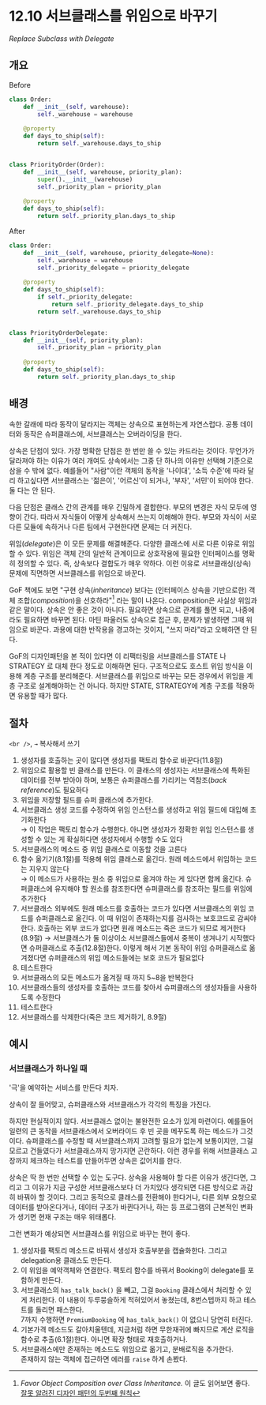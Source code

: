 # 12.10 서브클래스를 위임으로 바꾸기

_Replace Subclass with Delegate_

## 개요

Before

```python
class Order:
    def __init__(self, warehouse):
        self._warehouse = warehouse
    
    @property
    def days_to_ship(self):
        return self._warehouse.days_to_ship


class PriorityOrder(Order):
    def __init__(self, warehouse, priority_plan):
        super().__init__(warehouse)
        self._priority_plan = priority_plan
    
    @property
    def days_to_ship(self):
        return self._priority_plan.days_to_ship
```

After

```python
class Order:
    def __init__(self, warehouse, priority_delegate=None):
        self._warehouse = warehouse
        self._priority_delegate = priority_delegate
    
    @property
    def days_to_ship(self):
        if self._priority_delegate:
            return self._priority_delegate.days_to_ship
        return self._warehouse.days_to_ship


class PriorityOrderDelegate:
    def __init__(self, priority_plan):
        self._priority_plan = priority_plan
    
    @property
    def days_to_ship(self):
        return self._priority_plan.days_to_ship
```

## 배경

속한 갈래에 따라 동작이 달라지는 객체는 상속으로 표현하는게 자연스럽다. 공통 데이터와 동작은 슈퍼클래스에, 서브클래스는 오버라이딩을 한다.

상속은 단점이 있다. 가장 명확한 단점은 한 번만 쓸 수 있는 카드라는 것이다.
무언가가 달라져야 하는 이유가 여러 개여도 상속에서는 그중 단 하나의 이유만 선택해 기준으로 삼을 수 밖에 없다.
예를들어 "사람"이란 객체의 동작을 '나이대', '소득 수준'에 따라 달리 하고싶다면 서브클래스는 '젊은이', '어르신'이 되거나, '부자', '서민'이 되어야 한다. 둘 다는 안 된다.

다음 단점은 클래스 간의 관계를 매우 긴밀하게 결합한다.
부모의 변경은 자식 모두에 영향이 간다. 따라서 자식들이 어떻게 상속해서 쓰는지 이해해야 한다.
부모와 자식이 서로 다른 모듈에 속하거나 다른 팀에서 구현한다면 문제는 더 커진다.

위임(_delegate_)은 이 모든 문제를 해결해준다. 다양한 클래스에 서로 다른 이유로 위임할 수 있다.
위임은 객체 간의 일반적 관계이므로 상호작용에 필요한 인터페이스를 명확히 정의할 수 있다. 즉, 상속보다 결합도가 매우 약하다.
이런 이유로 서브클래싱(상속) 문제에 직면하면 서브클래스를 위임으로 바꾼다.

GoF 책에도 보면 "구현 상속(_inheritance_) 보다는 (인터페이스 상속을 기반으로한) 객체 조합(_composition_)을 선호하라"[^1] 라는 말이 나온다.
composition은 사실상 위임과 같은 말이다. 상속은 안 좋은 것이 아니다. 필요하면 상속으로 관계를 풀면 되고, 나중에라도 필요하면 바꾸면 된다.
마틴 파울러도 상속으로 접근 후, 문제가 발생하면 그때 위임으로 바꾼다.
과용에 대한 반작용을 경고하는 것이지, "쓰지 마라"라고 오해하면 안 된다.

GoF의 디자인패턴을 본 적이 있다면 이 리팩터링을 서브클래스를 STATE 나 STRATEGY 로 대체 한다 정도로 이해하면 된다.
구조적으로도 호스트 위임 방식을 이용해 계층 구조를 분리해준다.
서브클래스를 위임으로 바꾸는 모든 경우에서 위임을 계층 구조로 설계해야하는 건 아니다.
하지만 STATE, STRATEGY에 계층 구조를 적용하면 유용할 때가 많다.

## 절차

`<br />`, `→` 복사해서 쓰기

1. 생성자를 호출하는 곳이 많다면 생성자를 팩토리 함수로 바꾼다(11.8절)
2. 위임으로 활용할 빈 클래스를 만든다. 이 클래스의 생성자는 서브클래스에 특화된 데이터를 전부 받아야 하며, 보통은 슈퍼클래스를 가리키는 역참조(_back reference_)도 필요하다
3. 위임을 저장할 필드를 슈퍼 클래스에 추가한다.
4. 서브클래스 생성 코드를 수정하여 위임 인스턴스를 생성하고 위임 필드에 대입해 초기화한다 <br />
→ 이 작업은 팩토리 함수가 수행한다. 아니면 생성자가 정확한 위임 인스턴스를 생성할 수 있는 게 확실하다면 생성자에서 수행할 수도 있다
5. 서브클래스의 메소드 중 위임 클래스로 이동할 것을 고른다
6. 함수 옮기기(8.1절)를 적용해 위임 클래스로 옮긴다. 원래 메소드에서 위임하는 코드는 지우지 않는다 <br />
→ 이 메소드가 사용하는 원소 중 위임으로 옮겨야 하는 게 있다면 함께 옮긴다. 슈퍼클래스에 유지해야 할 원소를 참조한다면 슈퍼클래스를 참조하는 필드를 위임에 추가한다
7. 서브클래스 외부에도 원래 메소드를 호출하는 코드가 있다면 서브클래스의 위임 코드를 슈퍼클래스로 옮긴다. 이 때 위임이 존재하는지를 검사하는 보호코드로 감싸야 한다. 호출하는 외부 코드가 없다면 원래 메소드는 죽은 코드가 되므로 제거한다(8.9절)
→ 서브클래스가 둘 이상이소 서브클래스들에서 중복이 생겨나기 시작했다면 슈퍼클래스로 추출(12.8절)한다. 이렇게 해서 기본 동작이 위임 슈퍼클래스로 옮겨졌다면 슈퍼클래스의 위임 메소드들에는 보호 코드가 필요없다
8. 테스트한다
9. 서브클래스의 모든 메소드가 옮겨질 때 까지 5~8을 반복한다
10. 서브클래스들의 생성자를 호출하는 코드를 찾아서 슈퍼클래스의 생성자들을 사용하도록 수정한다
11. 테스트한다
12. 서브클래스를 삭제한다(죽은 코드 제거하기, 8.9절)

## 예시

### 서브클래스가 하나일 때

'극'을 예약하는 서비스를 만든다 치자.

상속이 잘 들어맞고, 슈퍼클래스와 서브클래스가 각각의 특징을 가진다.

하지만 현실적이지 않다. 서브클래스 없이는 불완전한 요소가 있게 마련이다.
예를들어 일련의 큰 동작을 서브클래스에서 오버라이드 후 빈 곳을 메꾸도록 하는 메소드가 그것이다.
슈퍼클래스를 수정할 때 서브클래스까지 고려할 필요가 없는게 보통이지만, 그걸 모르고 건들였다가 서브클래스까지 망가지면 곤란하다.
이런 경우를 위해 서브클래스 고장까지 체크하는 테스트를 만들어두면 상속은 값어치를 한다.

상속은 딱 한 번만 선택할 수 있는 도구다. 상속을 사용해야 할 다른 이유가 생긴다면, 그리고 그 이유가 지금 구성한 서브클래스보다 더 가치있다 생각되면 다른 방식으로 과감히 바꿔야 할 것이다.
그리고 동적으로 클래스를 전환해야 한다거나, 다른 외부 요청으로 데이터를 받아온다거나, 데이터 구조가 바뀐다거나, 하는 등 프로그램의 근본적인 변화가 생기면 현재 구조는 매우 위태롭다.

그런 변화가 예상되면 서브클래스를 위임으로 바꾸는 편이 좋다.

1. 생성자를 팩토리 메소드로 바꿔서 생성자 호출부분을 캡슐화한다. 그리고 delegation용 클래스도 만든다.
2. 이 위임을 예약객체와 연결한다. 팩토리 함수를 바꿔서 Booking이 delegate를 포함하게 만든다.
3. 서브클래스의 `has_talk_back()` 을 빼고, 그걸 `Booking` 클래스에서 처리할 수 있게 처리한다. 이 내용이 두루뭉슬하게 적혀있어서 놓쳤는데, 8번스텝까지 하고 테스트를 돌리면 패스한다. <br />
7까지 수행하면 `PremiumBooking` 에 `has_talk_back()` 이 없으니 당연히 터진다.
4. 기본가격 메소드도 갈아치울텐데, 지금처럼 하면 무한재귀에 빠지므로 계산 로직을 함수로 추출(6.1절)한다. 아니면 확장 형태로 재호출하거나.
5. 서브클래스에만 존재하는 메소드도 위임으로 옮기고, 분배로직을 추가한다. <br />
존재하지 않는 객체에 접근하면 에러를 `raise` 하게 손봤다.


[^1]: _Favor Object Composition over Class Inheritance._ 이 글도 읽어보면 좋다. [잘못 알려진 디자인 패턴의 두번째 원칙](https://architecture101.blog/2009/02/18/misconception_of_gof_dp/)
